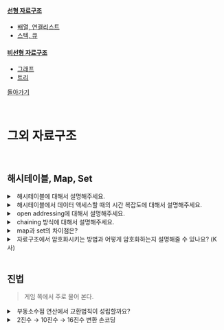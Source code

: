 #### [선형 자료구조](./linear-structure.md)
  - [배열, 연결리스트](./linear-structure.md#배열,-연결리스트)
  - [스텍, 큐](./linear-structure.md#스텍,-큐,-데크)

#### [비선형 자료구조](./non-linear-structure.md)
  - [그래프](./non-linear-structure.md#그래프-graph)
  - [트리](./non-linear-structure.md#트리-tree)

[돌아가기](./README.md)

<br>

# 그외 자료구조

<br>

## 해시테이블, Map, Set

<details>
<summary>&nbsp; 해시테이블에 대해서 설명해주세요.</summary>

---

`key value`

- 해시 함수를 통해 키(key)와 데이터값(value)를 매핑하여 저장하는 자료구조이다.
  - `해시 함수`
    - 임의의 길이의 (key)를 고정된 길이의 (index, 해시값)로 변환되어 (value)의 주소를 매핑하는 함수이다.
    - SHA1, SHA256 ()
  - `해시 충돌`
    - 해시 함수의 성능에 따라 다른 key가 같은 해시값으로 변환되는 경우가 발생할 수 있다.
    - 크게 open addressing, chaning 2가지 방법이 있다.
- 데이터가 실제 저장되는 곳을 버킷 또는 슬롯이라고 한다.
- [참고하면 좋은 글](https://baeharam.netlify.app/posts/data%20structure/hash-table)

---

</details>

<details>
<summary>&nbsp; 해시테이블에서 데이터 액세스할 때의 시간 복잡도에 대해서 설명해주세요.</summary>

---

`해시충돌`

- key를 바탕으로 해시연산을 하면 바로 value에 접근하기에 평균 𝑂(1)이 소요된다.
- 최악으로 해시충돌되어 모든 버킷 혹은 연결도니 리스트를 순회하기에 𝑂(N) 소요된다.

---

</details>

<details>
<summary>&nbsp; open addressing에 대해서 설명해주세요.</summary>

---

`다른 위치`

- 충돌이 발생하면 다른 버킷에 데이터를 저장시킨다.
- 다른 버킷을 찾는 방법은 여러가지가 있다.

| 방식                       |                                                                                                                   |
| -------------------------- | ----------------------------------------------------------------------------------------------------------------- |
| 선형탐색 Linear probing    | 고정적으로 폭을 증가 시킨다. h(key) +1, +2 ..                                                                     |
| 제곱탐색 Quadratic probing | 폭을 제곱수로 증가 시킨다. h(key) +2, +4 ..                                                                       |
| 랜덤탐색 Random Probing    | 랜덤 함수를 통해 증가 시킨다. h(key) +난수1, +난수2 ...                                                           |
| 이중해싱 Double hashing    | 다음 해시값의 규칙성을 없애는 방법으로 이동폭을 다른 해시함수를 통해 구한다. 위 방식들이 가지는 군집화 문제 없다. |

- 어느정도 데이터가 차면 테이블 크기를 적절하게 늘려주고 처음부터 다시 해싱하는 것이 좋다.
  - 통계적으로 테이블의 적재율이 70% ~ 80%정도가 되면 성능이 저하된다.

---

</details>

<details>
<summary>&nbsp; chaining 방식에 대해서 설명해주세요.</summary>

---

`연결리스트`

- 한 버킷에 들어갈 데이터 수를 제한하지 않고 충돌되면 체인에 데이터를 추가한다.
  - 체인을 연결리스트, 레드블랙트리로 구현할 수 있다.
- 해시가 충돌 될 때 해당 버킷 체인에 `보조 해시 함수`를 통해 해시값을 변형하여 해시 충돌 가능성을 줄인다.
- 일반적으로 open이 chaining보다 느리다.
  - 버킷 밀도가 높아지면서 open이 충돌빈도가 높이지기 때문이다.

---

</details>

<details>
<summary>&nbsp; map과 set의 차이점은?</summary>

---

`key == value` `key != value`

- map같은 경우 key와 value를 매핑시키는 자료구조로 key를 통해서 value를 접근할 수 있다.
- set같은 경우 key가 곧 value로 저장되는 자료구조로 집합에 value가 있는지 여부를 파악하기 쉽다.

---

</details>

<details>
<summary>&nbsp; 자료구조에서 암호화시키는 방법과 어떻게 암호화하는지 설명해줄 수 있나요? (K사)</summary>

---

`해싱` `허프만 코딩`

(꼬리질문)

<details>
<summary>&nbsp; 실제 사용되는 예시가 있을까요?</summary>
<p>

- 비밀번호, 평문 통신?

</p>
</details>

<details>
<summary>&nbsp; 해싱에서 효율적으로 암호화하는 방식이 있을까요?</summary>
<p>

- 수학적으로 충돌 가능성이 작은 해싱함수를 사용한다. (예를 들어서 SHA-256)

</p>
</details>

---

</details>

<br>

## 진법 

> 게임 쪽에서 주로 물어 본다.

<details>
<summary>&nbsp; 부동소수점 연산에서 교환법칙이 성립할까요?</summary>

---

교환법칙, 곱셈법칙은 성립하지만 결합법칙은 성립하지 않는다.

```
(3 + 1.1234) + 0.0006 = 4.124
3 + (1.1234 + 0.0006) = 4.124
```

---

</details>

<details>
<summary>&nbsp; 2진수 → 10진수 → 16진수 변환 손코딩</summary>

---

- 

---

</details>

<br>
